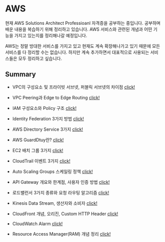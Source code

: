 # AWS

현재 AWS Solutions Architect Professioanl 자격증을 공부하는 중입니다. 공부하며 배운 내용을 복습하기 위해 정리하고 있습니다. AWS 서비스와 관련된 개념과 어떤 기능을 가지고 있는지를 정리해나갈 예정입니다.

AWS는 정말 방대한 서비스를 가지고 있고 현재도 계속 확장해나가고 있기 때문에 모든 서비스를 다 정리할 수는 없습니다. 하지만 계속 추가하면서 대표적으로 사용되는 서비스들은 모두 정리하고 싶습니다.

## Summary

- VPC의 구성요소 및 프라이빗 서브넷, 퍼블릭 서브넷의 차이점 [click!](https://github.com/Ohjiwoo-lab/TIL/blob/main/AWS/VPC_and_Subnet.md)

- VPC Peering과 Edge to Edge Routing [click!](https://github.com/Ohjiwoo-lab/TIL/blob/main/AWS/VPC_Peering.md)

- IAM 구성요소와 Policy 구조 [click!](https://github.com/Ohjiwoo-lab/TIL/blob/main/AWS/IAM.md)

- Identity Federation 3가지 방법 [click!](https://github.com/Ohjiwoo-lab/TIL/blob/main/AWS/Identity_Federation.md)

- AWS Directory Service 3가지 [click!](https://github.com/Ohjiwoo-lab/TIL/blob/main/AWS/Directory_Services.md)

- AWS GuardDtuy란? [click!](https://github.com/Ohjiwoo-lab/TIL/blob/main/AWS/GuardDuty.md)

- EC2 배치 그룹 3가지 [click!](https://github.com/Ohjiwoo-lab/TIL/blob/main/AWS/EC2_Placement_Groups.md)

- CloudTrail 이벤트 3가지 [click!](https://github.com/Ohjiwoo-lab/TIL/blob/main/AWS/CloudTrail.md)

- Auto Scaling Groups 스케일링 정책 [click!](https://github.com/Ohjiwoo-lab/TIL/blob/main/AWS/Auto_Scaling_Groups.md)

- API Gateway 개요와 한계점, 사용자 인증 방법 [click!](https://github.com/Ohjiwoo-lab/TIL/blob/main/AWS/API_Gateway.md)

- 로드밸런서 3가지 종류와 요청 라우팅 알고리즘 [click!](https://github.com/Ohjiwoo-lab/TIL/blob/main/AWS/Load_Balancer.md)

- Kinesis Data Stream, 생산자와 소비자 [click!](https://github.com/Ohjiwoo-lab/TIL/blob/main/AWS/Kinesis_Data_Stream.md)

- CloudFront 개념, 오리진, Custom HTTP Header [click!](https://github.com/Ohjiwoo-lab/TIL/blob/main/AWS/CloudFront.md)

- CloudWatch Alarm [click!](https://github.com/Ohjiwoo-lab/TIL/blob/main/AWS/CloudWatch.md)

- Resource Access Manager(RAM) 개념 정리 [click!](https://github.com/Ohjiwoo-lab/TIL/blob/main/AWS/Resource_Access_Manager.md)